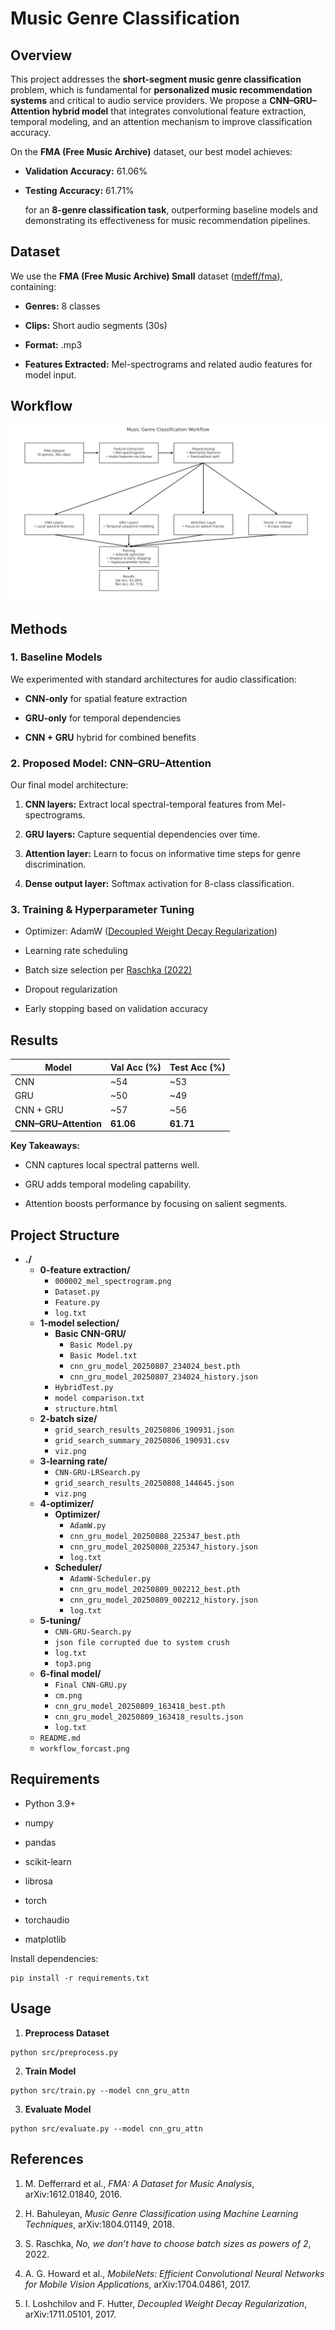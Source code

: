 
# **Music Genre Classification**

  

## **Overview**

  

This project addresses the **short-segment music genre classification** problem, which is fundamental for **personalized music recommendation systems** and critical to audio service providers. We propose a **CNN–GRU–Attention hybrid model** that integrates convolutional feature extraction, temporal modeling, and an attention mechanism to improve classification accuracy.

  

On the **FMA (Free Music Archive)** dataset, our best model achieves:

- **Validation Accuracy:** 61.06%
    
- **Testing Accuracy:** 61.71%
    
    for an **8-genre classification task**, outperforming baseline models and demonstrating its effectiveness for music recommendation pipelines.
    


## **Dataset**

  

We use the **FMA (Free Music Archive) Small** dataset ([mdeff/fma](https://github.com/mdeff/fma)), containing:

- **Genres:** 8 classes
    
- **Clips:** Short audio segments (30s)
    
- **Format:** .mp3
    
- **Features Extracted:** Mel-spectrograms and related audio features for model input.
    

## **Workflow**
![workflow](./workflow_forcast.png)

## **Methods**

  

### **1. Baseline Models**

  

We experimented with standard architectures for audio classification:

- **CNN-only** for spatial feature extraction
    
- **GRU-only** for temporal dependencies
    
- **CNN + GRU** hybrid for combined benefits
    

  

### **2. Proposed Model: CNN–GRU–Attention**

  

Our final model architecture:

1. **CNN layers:** Extract local spectral-temporal features from Mel-spectrograms.
    
2. **GRU layers:** Capture sequential dependencies over time.
    
3. **Attention layer:** Learn to focus on informative time steps for genre discrimination.
    
4. **Dense output layer:** Softmax activation for 8-class classification.
    

  

### **3. Training & Hyperparameter Tuning**

- Optimizer: AdamW ([Decoupled Weight Decay Regularization](https://arxiv.org/abs/1711.05101))
    
- Learning rate scheduling
    
- Batch size selection per [Raschka (2022)](https://sebastianraschka.com/blog/2022/batch-size-2.html)
    
- Dropout regularization
    
- Early stopping based on validation accuracy
    



## **Results**

|**Model**|**Val Acc (%)**|**Test Acc (%)**|
|---|---|---|
|CNN|~54|~53|
|GRU|~50|~49|
|CNN + GRU|~57|~56|
|**CNN–GRU–Attention**|**61.06**|**61.71**|

**Key Takeaways:**

- CNN captures local spectral patterns well.
    
- GRU adds temporal modeling capability.
    
- Attention boosts performance by focusing on salient segments.
    



## Project Structure


- **./**
  - **0-feature extraction/**
    - `000002_mel_spectrogram.png`
    - `Dataset.py`
    - `Feature.py`
    - `log.txt`
  - **1-model selection/**
    - **Basic CNN-GRU/**
      - `Basic Model.py`
      - `Basic Model.txt`
      - `cnn_gru_model_20250807_234024_best.pth`
      - `cnn_gru_model_20250807_234024_history.json`
    - `HybridTest.py`
    - `model comparison.txt`
    - `structure.html`
  - **2-batch size/**
    - `grid_search_results_20250806_190931.json`
    - `grid_search_summary_20250806_190931.csv`
    - `viz.png`
  - **3-learning rate/**
    - `CNN-GRU-LRSearch.py`
    - `grid_search_results_20250808_144645.json`
    - `viz.png`
  - **4-optimizer/**
    - **Optimizer/**
      - `AdamW.py`
      - `cnn_gru_model_20250808_225347_best.pth`
      - `cnn_gru_model_20250808_225347_history.json`
      - `log.txt`
    - **Scheduler/**
      - `AdamW-Scheduler.py`
      - `cnn_gru_model_20250809_002212_best.pth`
      - `cnn_gru_model_20250809_002212_history.json`
      - `log.txt`
  - **5-tuning/**
    - `CNN-GRU-Search.py`
    - `json file corrupted due to system crush`
    - `log.txt`
    - `top3.png`
  - **6-final model/**
    - `Final CNN-GRU.py`
    - `cm.png`
    - `cnn_gru_model_20250809_163418_best.pth`
    - `cnn_gru_model_20250809_163418_results.json`
    - `log.txt`
  - `README.md`
  - `workflow_forcast.png`



## **Requirements**

- Python 3.9+
    
- numpy
    
- pandas
    
- scikit-learn
    
- librosa
    
- torch
    
- torchaudio
    
- matplotlib
    

  

Install dependencies:

```
pip install -r requirements.txt
```



## **Usage**

1. **Preprocess Dataset**
    

```
python src/preprocess.py
```

2. **Train Model**
    

```
python src/train.py --model cnn_gru_attn
```

3. **Evaluate Model**
    

```
python src/evaluate.py --model cnn_gru_attn
```



## **References**

1. M. Defferrard et al., _FMA: A Dataset for Music Analysis_, arXiv:1612.01840, 2016.
    
2. H. Bahuleyan, _Music Genre Classification using Machine Learning Techniques_, arXiv:1804.01149, 2018.
    
3. S. Raschka, _No, we don’t have to choose batch sizes as powers of 2_, 2022.
    
4. A. G. Howard et al., _MobileNets: Efficient Convolutional Neural Networks for Mobile Vision Applications_, arXiv:1704.04861, 2017.
    
5. I. Loshchilov and F. Hutter, _Decoupled Weight Decay Regularization_, arXiv:1711.05101, 2017.
    




